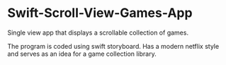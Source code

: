 # Swift-Scroll-View-Games-App
Single view app that displays a scrollable collection of games. 

The program is coded using swift storyboard. Has a modern netflix style and serves as an idea for a game collection library.
